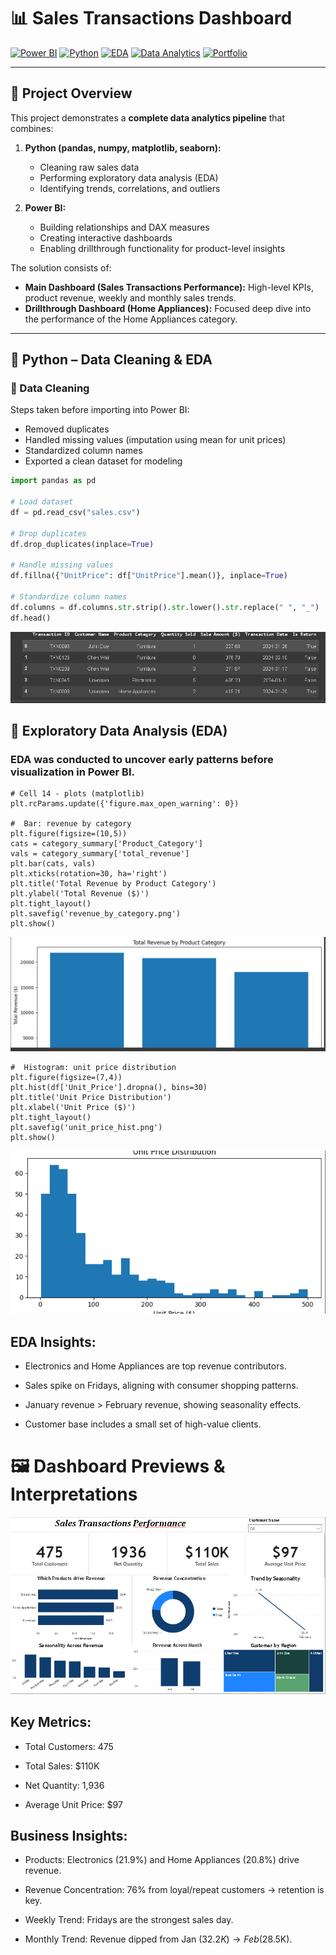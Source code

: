# 📊 Sales Transactions Dashboard  
[![Power BI](https://img.shields.io/badge/Tool-PowerBI-F2C811?logo=power-bi&logoColor=white)](https://powerbi.microsoft.com/) 
[![Python](https://img.shields.io/badge/Language-Python-3776AB?logo=python&logoColor=white)]()
[![EDA](https://img.shields.io/badge/Process-Exploratory%20Data%20Analysis-orange)]()
[![Data Analytics](https://img.shields.io/badge/Focus-Business%20Intelligence-blue)]()
[![Portfolio](https://img.shields.io/badge/Type-Data%20Analytics%20Portfolio-green)]()

---

## 📌 Project Overview  
This project demonstrates a **complete data analytics pipeline** that combines:  

1. **Python (pandas, numpy, matplotlib, seaborn):**  
   - Cleaning raw sales data  
   - Performing exploratory data analysis (EDA)  
   - Identifying trends, correlations, and outliers  

2. **Power BI:**  
   - Building relationships and DAX measures  
   - Creating interactive dashboards  
   - Enabling drillthrough functionality for product-level insights  

The solution consists of:  
- **Main Dashboard (Sales Transactions Performance):** High-level KPIs, product revenue, weekly and monthly sales trends.  
- **Drillthrough Dashboard (Home Appliances):** Focused deep dive into the performance of the Home Appliances category.  

---

## 🐍 Python – Data Cleaning & EDA  

### 🔹 Data Cleaning  
Steps taken before importing into Power BI:  
- Removed duplicates  
- Handled missing values (imputation using mean for unit prices)  
- Standardized column names  
- Exported a clean dataset for modeling  

```python
import pandas as pd  

# Load dataset  
df = pd.read_csv("sales.csv")  

# Drop duplicates  
df.drop_duplicates(inplace=True)  

# Handle missing values  
df.fillna({"UnitPrice": df["UnitPrice"].mean()}, inplace=True)  

# Standardize column names  
df.columns = df.columns.str.strip().str.lower().str.replace(" ", "_")  
df.head()  
```
![Sales Dashboard](Sales%20python%20images/Sales%20dataset%20image(3).png)

## 🔹 Exploratory Data Analysis (EDA)

### EDA was conducted to uncover early patterns before visualization in Power BI.

```
# Cell 14 - plots (matplotlib)
plt.rcParams.update({'figure.max_open_warning': 0})

#  Bar: revenue by category
plt.figure(figsize=(10,5))
cats = category_summary['Product_Category']
vals = category_summary['total_revenue']
plt.bar(cats, vals)
plt.xticks(rotation=30, ha='right')
plt.title('Total Revenue by Product Category')
plt.ylabel('Total Revenue ($)')
plt.tight_layout()
plt.savefig('revenue_by_category.png')
plt.show()
```
![Sales Dashboard](Sales%20python%20images/Sales%20dataset%20image(2).png)

```
#  Histogram: unit price distribution
plt.figure(figsize=(7,4))
plt.hist(df['Unit_Price'].dropna(), bins=30)
plt.title('Unit Price Distribution')
plt.xlabel('Unit Price ($)')
plt.tight_layout()
plt.savefig('unit_price_hist.png')
plt.show()
```
![Sales Dashboard](Sales%20python%20images/Sales%20dataset%20image(1).png)
## EDA Insights:

- Electronics and Home Appliances are top revenue contributors.

- Sales spike on Fridays, aligning with consumer shopping patterns.

- January revenue > February revenue, showing seasonality effects.

- Customer base includes a small set of high-value clients.

# 🖼️ Dashboard Previews & Interpretations
![Sales Transactions Performance](Sales%20Dashboard%20new.png)

## Key Metrics:

- Total Customers: 475

- Total Sales: $110K

- Net Quantity: 1,936

- Average Unit Price: $97

## Business Insights:

- Products: Electronics (21.9%) and Home Appliances (20.8%) drive revenue.

- Revenue Concentration: 76% from loyal/repeat customers → retention is key.

- Weekly Trend: Fridays are the strongest sales day.

- Monthly Trend: Revenue dipped from Jan ($32.2K) → Feb ($28.5K).
  
